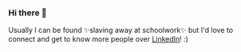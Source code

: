 ### Hi there 🎉

<!--
**scottyunho/scottyunho** is a ✨ _special_ ✨ repository because its `README.md` (this file) appears on your GitHub profile.

Here are some ideas to get you started:

- 🔭 I’m currently working on ...
- 🌱 I’m currently learning ...
- 👯 I’m looking to collaborate on ...
- 🤔 I’m looking for help with ...
- 💬 Ask me about ...
- 📫 How to reach me: ...
- 😄 Pronouns: ...
- ⚡ Fun fact: ...
-->

Usually I can be found ✨slaving away at schoolwork✨ but I'd love to connect and get to know more people over [LinkedIn](https://www.linkedin.com/in/scottyunho/)! :)
